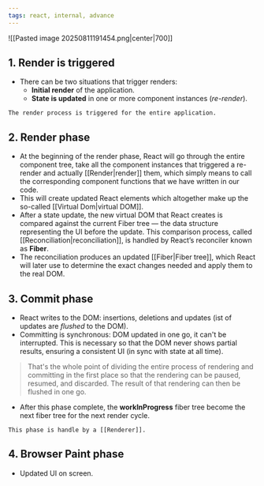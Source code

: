 ```yaml
---
tags: react, internal, advance
---
```


![[Pasted image 20250811191454.png|center|700]]

## 1. Render is triggered

- There can be two situations that trigger renders:
	- **Initial render** of the application.
	- **State is updated** in one or more component instances (*re-render*).

```ad-note
The render process is triggered for the entire application.
```

## 2. Render phase
- At the beginning of the render phase, React will go through the entire component tree, take all the component instances that triggered a re-render and actually [[Render|render]] them, which simply means to call the corresponding component functions that we have written in our code. 
- This will create updated React elements which altogether make up the so-called [[Virtual Dom|virtual DOM]].
- After a state update, the new virtual DOM that React creates is compared against the current Fiber tree — the data structure representing the UI before the update. This comparison process, called [[Reconciliation|reconciliation]], is handled by React’s reconciler known as **Fiber**. 
- The reconciliation produces an updated [[Fiber|Fiber tree]], which React will later use to determine the exact changes needed and apply them to the real DOM.

## 3. Commit phase
- React writes to the DOM: insertions, deletions and updates (ist of updates are *flushed* to the DOM).
- Committing is synchronous: DOM updated in one go, it can't be interrupted. This is necessary so that the DOM never shows partial results, ensuring a consistent UI (in sync with state at all time).
> That's the whole point of dividing the entire process of rendering and committing in the first place so that the rendering can be paused, resumed, and discarded. The result of that rendering can then be flushed in one go.
- After this phase complete, the **workInProgress** fiber tree become the next fiber tree for the next render cycle.

```ad-note
This phase is handle by a [[Renderer]].
```

## 4. Browser Paint phase
- Updated UI on screen.